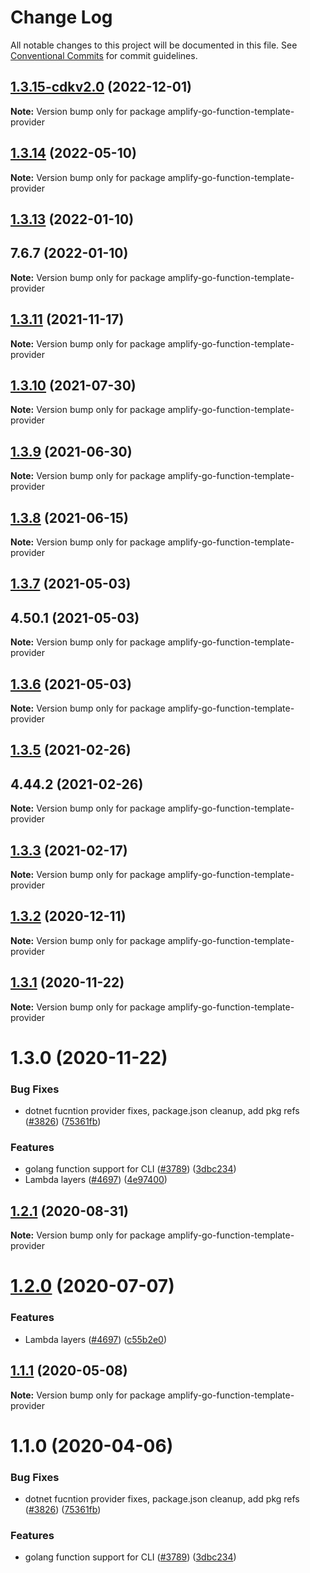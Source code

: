 # Change Log

All notable changes to this project will be documented in this file.
See [Conventional Commits](https://conventionalcommits.org) for commit guidelines.

## [1.3.15-cdkv2.0](https://github.com/aws-amplify/amplify-cli/compare/amplify-go-function-template-provider@1.3.14...amplify-go-function-template-provider@1.3.15-cdkv2.0) (2022-12-01)

**Note:** Version bump only for package amplify-go-function-template-provider





## [1.3.14](https://github.com/aws-amplify/amplify-cli/compare/amplify-go-function-template-provider@1.3.13...amplify-go-function-template-provider@1.3.14) (2022-05-10)

**Note:** Version bump only for package amplify-go-function-template-provider





## [1.3.13](https://github.com/aws-amplify/amplify-cli/compare/amplify-go-function-template-provider@1.3.11...amplify-go-function-template-provider@1.3.13) (2022-01-10)



## 7.6.7 (2022-01-10)

**Note:** Version bump only for package amplify-go-function-template-provider





## [1.3.11](https://github.com/aws-amplify/amplify-cli/compare/amplify-go-function-template-provider@1.3.10...amplify-go-function-template-provider@1.3.11) (2021-11-17)

**Note:** Version bump only for package amplify-go-function-template-provider





## [1.3.10](https://github.com/aws-amplify/amplify-cli/compare/amplify-go-function-template-provider@1.3.9...amplify-go-function-template-provider@1.3.10) (2021-07-30)

**Note:** Version bump only for package amplify-go-function-template-provider





## [1.3.9](https://github.com/aws-amplify/amplify-cli/compare/amplify-go-function-template-provider@1.3.8...amplify-go-function-template-provider@1.3.9) (2021-06-30)

**Note:** Version bump only for package amplify-go-function-template-provider





## [1.3.8](https://github.com/aws-amplify/amplify-cli/compare/amplify-go-function-template-provider@1.3.7...amplify-go-function-template-provider@1.3.8) (2021-06-15)

**Note:** Version bump only for package amplify-go-function-template-provider





## [1.3.7](https://github.com/aws-amplify/amplify-cli/compare/amplify-go-function-template-provider@1.3.5...amplify-go-function-template-provider@1.3.7) (2021-05-03)



## 4.50.1 (2021-05-03)

**Note:** Version bump only for package amplify-go-function-template-provider





## [1.3.6](https://github.com/aws-amplify/amplify-cli/compare/amplify-go-function-template-provider@1.3.5...amplify-go-function-template-provider@1.3.6) (2021-05-03)

**Note:** Version bump only for package amplify-go-function-template-provider





## [1.3.5](https://github.com/aws-amplify/amplify-cli/compare/amplify-go-function-template-provider@1.3.3...amplify-go-function-template-provider@1.3.5) (2021-02-26)



## 4.44.2 (2021-02-26)

**Note:** Version bump only for package amplify-go-function-template-provider





## [1.3.3](https://github.com/aws-amplify/amplify-cli/compare/amplify-go-function-template-provider@1.3.2...amplify-go-function-template-provider@1.3.3) (2021-02-17)

**Note:** Version bump only for package amplify-go-function-template-provider





## [1.3.2](https://github.com/aws-amplify/amplify-cli/compare/amplify-go-function-template-provider@1.3.1...amplify-go-function-template-provider@1.3.2) (2020-12-11)

**Note:** Version bump only for package amplify-go-function-template-provider





## [1.3.1](https://github.com/aws-amplify/amplify-cli/compare/amplify-go-function-template-provider@1.2.1...amplify-go-function-template-provider@1.3.1) (2020-11-22)

**Note:** Version bump only for package amplify-go-function-template-provider





# 1.3.0 (2020-11-22)


### Bug Fixes

* dotnet fucntion provider fixes, package.json cleanup, add pkg refs ([#3826](https://github.com/aws-amplify/amplify-cli/issues/3826)) ([75361fb](https://github.com/aws-amplify/amplify-cli/commit/75361fb266f15ba954a8b8e935874c74f66eb11a))


### Features

* golang function support for CLI ([#3789](https://github.com/aws-amplify/amplify-cli/issues/3789)) ([3dbc234](https://github.com/aws-amplify/amplify-cli/commit/3dbc23497d0d1c238c6868adcf3a6d00ad909edd))
* Lambda layers ([#4697](https://github.com/aws-amplify/amplify-cli/issues/4697)) ([4e97400](https://github.com/aws-amplify/amplify-cli/commit/4e974007d95c894ab4108a2dff8d5996e7e3ce25))





## [1.2.1](https://github.com/aws-amplify/amplify-cli/compare/amplify-go-function-template-provider@1.2.0...amplify-go-function-template-provider@1.2.1) (2020-08-31)

**Note:** Version bump only for package amplify-go-function-template-provider





# [1.2.0](https://github.com/aws-amplify/amplify-cli/compare/amplify-go-function-template-provider@1.1.1...amplify-go-function-template-provider@1.2.0) (2020-07-07)


### Features

* Lambda layers ([#4697](https://github.com/aws-amplify/amplify-cli/issues/4697)) ([c55b2e0](https://github.com/aws-amplify/amplify-cli/commit/c55b2e0c3377127aaf887591d7bc20d7240ef11d))





## [1.1.1](https://github.com/aws-amplify/amplify-cli/compare/amplify-go-function-template-provider@1.1.0...amplify-go-function-template-provider@1.1.1) (2020-05-08)

**Note:** Version bump only for package amplify-go-function-template-provider





# 1.1.0 (2020-04-06)


### Bug Fixes

* dotnet fucntion provider fixes, package.json cleanup, add pkg refs ([#3826](https://github.com/aws-amplify/amplify-cli/issues/3826)) ([75361fb](https://github.com/aws-amplify/amplify-cli/commit/75361fb266f15ba954a8b8e935874c74f66eb11a))


### Features

* golang function support for CLI ([#3789](https://github.com/aws-amplify/amplify-cli/issues/3789)) ([3dbc234](https://github.com/aws-amplify/amplify-cli/commit/3dbc23497d0d1c238c6868adcf3a6d00ad909edd))
